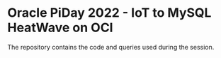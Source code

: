 # Oracle PiDay 2022 - IoT to MySQL HeatWave on OCI

The repository contains the code and queries used during the session.

